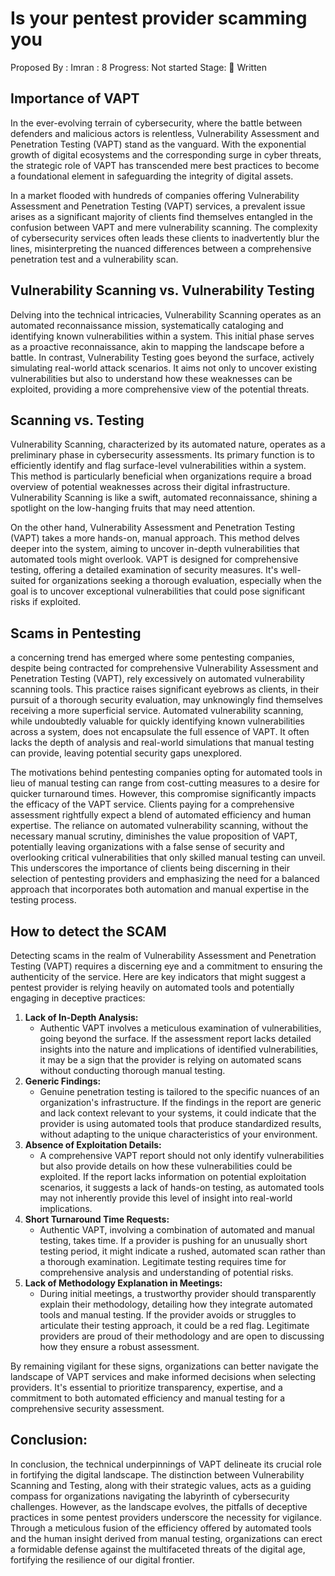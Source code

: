 # Is your pentest provider scamming you

Proposed By : Imran
: 8
Progress: Not started
Stage: 📝 Written

## **Importance of VAPT**

In the ever-evolving terrain of cybersecurity, where the battle between defenders and malicious actors is relentless, Vulnerability Assessment and Penetration Testing (VAPT) stand as the vanguard. With the exponential growth of digital ecosystems and the corresponding surge in cyber threats, the strategic role of VAPT has transcended mere best practices to become a foundational element in safeguarding the integrity of digital assets.

In a market flooded with hundreds of companies offering Vulnerability Assessment and Penetration Testing (VAPT) services, a prevalent issue arises as a significant majority of clients find themselves entangled in the confusion between VAPT and mere vulnerability scanning. The complexity of cybersecurity services often leads these clients to inadvertently blur the lines, misinterpreting the nuanced differences between a comprehensive penetration test and a vulnerability scan. 

## **Vulnerability Scanning vs. Vulnerability Testing**

Delving into the technical intricacies, Vulnerability Scanning operates as an automated reconnaissance mission, systematically cataloging and identifying known vulnerabilities within a system. This initial phase serves as a proactive reconnaissance, akin to mapping the landscape before a battle. In contrast, Vulnerability Testing goes beyond the surface, actively simulating real-world attack scenarios. It aims not only to uncover existing vulnerabilities but also to understand how these weaknesses can be exploited, providing a more comprehensive view of the potential threats.

## **Scanning vs. Testing**

Vulnerability Scanning, characterized by its automated nature, operates as a preliminary phase in cybersecurity assessments. Its primary function is to efficiently identify and flag surface-level vulnerabilities within a system. This method is particularly beneficial when organizations require a broad overview of potential weaknesses across their digital infrastructure. Vulnerability Scanning is like a swift, automated reconnaissance, shining a spotlight on the low-hanging fruits that may need attention.

On the other hand, Vulnerability Assessment and Penetration Testing (VAPT) takes a more hands-on, manual approach. This method delves deeper into the system, aiming to uncover in-depth vulnerabilities that automated tools might overlook. VAPT is designed for comprehensive testing, offering a detailed examination of security measures. It's well-suited for organizations seeking a thorough evaluation, especially when the goal is to uncover exceptional vulnerabilities that could pose significant risks if exploited.

## **Scams in Pentesting**

a concerning trend has emerged where some pentesting companies, despite being contracted for comprehensive Vulnerability Assessment and Penetration Testing (VAPT), rely excessively on automated vulnerability scanning tools. This practice raises significant eyebrows as clients, in their pursuit of a thorough security evaluation, may unknowingly find themselves receiving a more superficial service. Automated vulnerability scanning, while undoubtedly valuable for quickly identifying known vulnerabilities across a system, does not encapsulate the full essence of VAPT. It often lacks the depth of analysis and real-world simulations that manual testing can provide, leaving potential security gaps unexplored.

The motivations behind pentesting companies opting for automated tools in lieu of manual testing can range from cost-cutting measures to a desire for quicker turnaround times. However, this compromise significantly impacts the efficacy of the VAPT service. Clients paying for a comprehensive assessment rightfully expect a blend of automated efficiency and human expertise. The reliance on automated vulnerability scanning, without the necessary manual scrutiny, diminishes the value proposition of VAPT, potentially leaving organizations with a false sense of security and overlooking critical vulnerabilities that only skilled manual testing can unveil. This underscores the importance of clients being discerning in their selection of pentesting providers and emphasizing the need for a balanced approach that incorporates both automation and manual expertise in the testing process.

## How to detect the SCAM

Detecting scams in the realm of Vulnerability Assessment and Penetration Testing (VAPT) requires a discerning eye and a commitment to ensuring the authenticity of the service. Here are key indicators that might suggest a pentest provider is relying heavily on automated tools and potentially engaging in deceptive practices:

1. **Lack of In-Depth Analysis:**
    - Authentic VAPT involves a meticulous examination of vulnerabilities, going beyond the surface. If the assessment report lacks detailed insights into the nature and implications of identified vulnerabilities, it may be a sign that the provider is relying on automated scans without conducting thorough manual testing.
2. **Generic Findings:**
    - Genuine penetration testing is tailored to the specific nuances of an organization's infrastructure. If the findings in the report are generic and lack context relevant to your systems, it could indicate that the provider is using automated tools that produce standardized results, without adapting to the unique characteristics of your environment.
3. **Absence of Exploitation Details:**
    - A comprehensive VAPT report should not only identify vulnerabilities but also provide details on how these vulnerabilities could be exploited. If the report lacks information on potential exploitation scenarios, it suggests a lack of hands-on testing, as automated tools may not inherently provide this level of insight into real-world implications.
4. **Short Turnaround Time Requests:**
    - Authentic VAPT, involving a combination of automated and manual testing, takes time. If a provider is pushing for an unusually short testing period, it might indicate a rushed, automated scan rather than a thorough examination. Legitimate testing requires time for comprehensive analysis and understanding of potential risks.
5. **Lack of Methodology Explanation in Meetings:**
    - During initial meetings, a trustworthy provider should transparently explain their methodology, detailing how they integrate automated tools and manual testing. If the provider avoids or struggles to articulate their testing approach, it could be a red flag. Legitimate providers are proud of their methodology and are open to discussing how they ensure a robust assessment.

By remaining vigilant for these signs, organizations can better navigate the landscape of VAPT services and make informed decisions when selecting providers. It's essential to prioritize transparency, expertise, and a commitment to both automated efficiency and manual testing for a comprehensive security assessment.

## Conclusion:

In conclusion, the technical underpinnings of VAPT delineate its crucial role in fortifying the digital landscape. The distinction between Vulnerability Scanning and Testing, along with their strategic values, acts as a guiding compass for organizations navigating the labyrinth of cybersecurity challenges. However, as the landscape evolves, the pitfalls of deceptive practices in some pentest providers underscore the necessity for vigilance. Through a meticulous fusion of the efficiency offered by automated tools and the human insight derived from manual testing, organizations can erect a formidable defense against the multifaceted threats of the digital age, fortifying the resilience of our digital frontier.